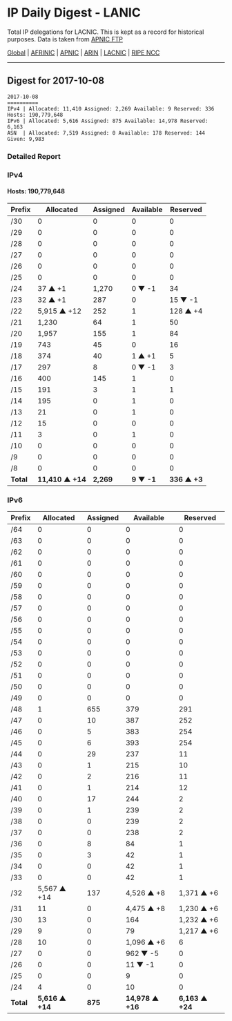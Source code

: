 # IP Daily Digest - LANIC

Total IP delegations for LACNIC. This is kept as a record for historical purposes. Data is taken from [APNIC FTP](https://ftp.apnic.net/)

[Global](https://github.com/csmets/IP-Daily-Digest) | [AFRINIC](https://github.com/csmets/IP-Daily-Digest/tree/master/archives/AFRINIC) | [APNIC](https://github.com/csmets/IP-Daily-Digest/tree/master/archives/APNIC) | [ARIN](https://github.com/csmets/IP-Daily-Digest/tree/master/archives/ARIN) | [LACNIC](https://github.com/csmets/IP-Daily-Digest/tree/master/archives/LACNIC) | [RIPE NCC](https://github.com/csmets/IP-Daily-Digest/tree/master/archives/RIPE_NCC)

---

## Digest for 2017-10-08
```
2017-10-08
==========
IPv4 | Allocated: 11,410 Assigned: 2,269 Available: 9 Reserved: 336 Hosts: 190,779,648
IPv6 | Allocated: 5,616 Assigned: 875 Available: 14,978 Reserved: 6,163
ASN  | Allocated: 7,519 Assigned: 0 Available: 178 Reserved: 144 Given: 9,983
```

### Detailed Report

### IPv4

#### Hosts: **190,779,648**

| Prefix | Allocated | Assigned | Available | Reserved |
| ----- | ----- | ----- | ----- | ----- |
| /30 | 0 | 0 | 0 | 0 |
| /29 | 0 | 0 | 0 | 0 |
| /28 | 0 | 0 | 0 | 0 |
| /27 | 0 | 0 | 0 | 0 |
| /26 | 0 | 0 | 0 | 0 |
| /25 | 0 | 0 | 0 | 0 |
| /24 | 37 ▲ +1 | 1,270 | 0 ▼ -1 | 34 |
| /23 | 32 ▲ +1 | 287 | 0 | 15 ▼ -1 |
| /22 | 5,915 ▲ +12 | 252 | 1 | 128 ▲ +4 |
| /21 | 1,230 | 64 | 1 | 50 |
| /20 | 1,957 | 155 | 1 | 84 |
| /19 | 743 | 45 | 0 | 16 |
| /18 | 374 | 40 | 1 ▲ +1 | 5 |
| /17 | 297 | 8 | 0 ▼ -1 | 3 |
| /16 | 400 | 145 | 1 | 0 |
| /15 | 191 | 3 | 1 | 1 |
| /14 | 195 | 0 | 1 | 0 |
| /13 | 21 | 0 | 1 | 0 |
| /12 | 15 | 0 | 0 | 0 |
| /11 | 3 | 0 | 1 | 0 |
| /10 | 0 | 0 | 0 | 0 |
| /9 | 0 | 0 | 0 | 0 |
| /8 | 0 | 0 | 0 | 0 |
| **Total** | **11,410 ▲ +14** | **2,269** | **9 ▼ -1** | **336 ▲ +3** |

### IPv6

| Prefix | Allocated | Assigned | Available | Reserved |
| ----- | ----- | ----- | ----- | ----- |
| /64 | 0 | 0 | 0 | 0 |
| /63 | 0 | 0 | 0 | 0 |
| /62 | 0 | 0 | 0 | 0 |
| /61 | 0 | 0 | 0 | 0 |
| /60 | 0 | 0 | 0 | 0 |
| /59 | 0 | 0 | 0 | 0 |
| /58 | 0 | 0 | 0 | 0 |
| /57 | 0 | 0 | 0 | 0 |
| /56 | 0 | 0 | 0 | 0 |
| /55 | 0 | 0 | 0 | 0 |
| /54 | 0 | 0 | 0 | 0 |
| /53 | 0 | 0 | 0 | 0 |
| /52 | 0 | 0 | 0 | 0 |
| /51 | 0 | 0 | 0 | 0 |
| /50 | 0 | 0 | 0 | 0 |
| /49 | 0 | 0 | 0 | 0 |
| /48 | 1 | 655 | 379 | 291 |
| /47 | 0 | 10 | 387 | 252 |
| /46 | 0 | 5 | 383 | 254 |
| /45 | 0 | 6 | 393 | 254 |
| /44 | 0 | 29 | 237 | 11 |
| /43 | 0 | 1 | 215 | 10 |
| /42 | 0 | 2 | 216 | 11 |
| /41 | 0 | 1 | 214 | 12 |
| /40 | 0 | 17 | 244 | 2 |
| /39 | 0 | 1 | 239 | 2 |
| /38 | 0 | 0 | 239 | 2 |
| /37 | 0 | 0 | 238 | 2 |
| /36 | 0 | 8 | 84 | 1 |
| /35 | 0 | 3 | 42 | 1 |
| /34 | 0 | 0 | 42 | 1 |
| /33 | 0 | 0 | 42 | 1 |
| /32 | 5,567 ▲ +14 | 137 | 4,526 ▲ +8 | 1,371 ▲ +6 |
| /31 | 11 | 0 | 4,475 ▲ +8 | 1,230 ▲ +6 |
| /30 | 13 | 0 | 164 | 1,232 ▲ +6 |
| /29 | 9 | 0 | 79 | 1,217 ▲ +6 |
| /28 | 10 | 0 | 1,096 ▲ +6 | 6 |
| /27 | 0 | 0 | 962 ▼ -5 | 0 |
| /26 | 0 | 0 | 11 ▼ -1 | 0 |
| /25 | 0 | 0 | 9 | 0 |
| /24 | 4 | 0 | 10 | 0 |
| **Total** | **5,616 ▲ +14** | **875** | **14,978 ▲ +16** | **6,163 ▲ +24** |
